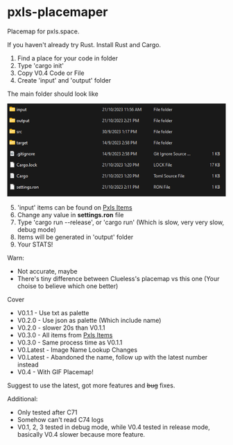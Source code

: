# pxls-placemaper
Placemap for pxls.space.

If you haven't already try Rust. Install Rust and Cargo.

1. Find a place for your code in folder
2. Type 'cargo init'
3. Copy V0.4 Code or File
4. Create 'input' and 'output' folder

The main folder should look like

![this](https://github.com/Chssam/pixel_maper/blob/main/sources/pxls-placemaper%20outlook.png)

5. 'input' items can be found on [Pxls Items](https://pxls.space/extra)
6. Change any value in **settings.ron** file
7. Type 'cargo run --release', or 'cargo run' (Which is slow, very very slow, debug mode)
8. Items will be generated in 'output' folder
9. Your STATS!

Warn:
- Not accurate, maybe
- There's tiny difference between Clueless's placemap vs this one (Your choise to believe which one better)

Cover
- V0.1.1 - Use txt as palette
- V0.2.0 - Use json as palette (Which include name)
- V0.2.0 - slower 20s than V0.1.1
- V0.3.0 - All items from [Pxls Items](https://pxls.space/extra)
- V0.3.0 - Same process time as V0.1.1
- V0.Latest - Image Name Lookup Changes
- V0.Latest - Abandoned the name, follow up with the latest number instead
- V0.4 - With GIF Placemap!

Suggest to use the latest, got more features and ~~bug~~ fixes.

Additional:
- Only tested after C71
- Somehow can't read C74 logs 
- V0.1, 2, 3 tested in debug mode, while V0.4 tested in release mode, basically V0.4 slower because more feature.

